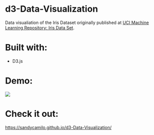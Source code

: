 # d3-Data-Visualization

Data visualiation of the Iris Dataset originally published at [UCI Machine Learning Repository: Iris Data Set](https://archive.ics.uci.edu/ml/datasets/Iris).

# Built with:

 - D3.js

 # Demo:

![](http://g.recordit.co/2Rxej8k2PL.gif)


# Check it out: 
https://sandycamilo.github.io/d3-Data-Visualization/
